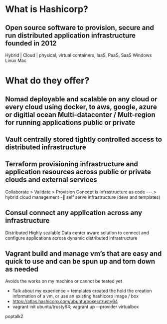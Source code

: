# What is Hashicorp? 

## Open source software to provision, secure and run distributed application infrastructure founded in 2012
Hybrid | Cloud | physical, virtual containers, IaaS, PaaS, SaaS Windows Linux Mac 

# What do they offer? 

## Nomad  deployable and scalable on any cloud or every cloud using docker, to aws, google, azure or digitial ocean  Multi-datacenter / Mult-region for running applications public or private 

## Vault   centrally stored tightly controlled access to distributed infrastructure 

## Terraform  provisioning infrastructure and application resources across public or private clouds and external services 
 Collaborate > Validate > Provision 
Concept is Infrastructure as code ---.> hybrid cloud management - self serve infrastructure (devs and templates) 

## Consul  connect any application across any infrastructure 
Distributed 
Highly scalable 
Data center aware solution to connect and configure applications across dynamic distributed infrastructure 

## Vagrant  build and manage vm’s that are easy and quick to use and can be spun up and torn down as needed  
Avoids the works on my machine or cannot be tested yet 
-	Talk about my experience = templates created the hold the creation information of a vm, or use an existing hashicorp image / box 
-	https://atlas.hashicorp.com/ubuntu/boxes/trusty64  
-	vagrant init ubuntu/trusty64; vagrant up --provider virtualbox

poptalk2

